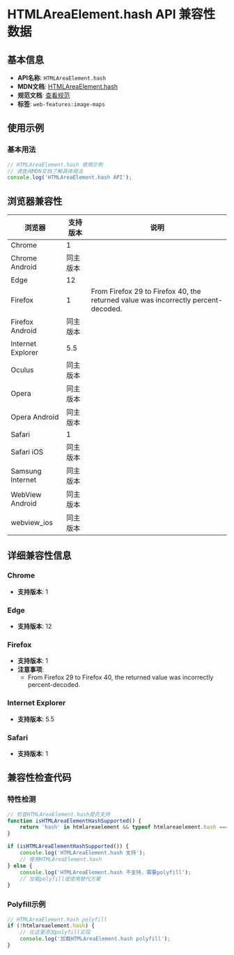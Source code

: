 # HTMLAreaElement.hash API 兼容性数据

## 基本信息

- **API名称**: `HTMLAreaElement.hash`
- **MDN文档**: [HTMLAreaElement.hash](https://developer.mozilla.org/docs/Web/API/HTMLAreaElement/hash)
- **规范文档**: [查看规范](https://html.spec.whatwg.org/multipage/links.html#dom-hyperlink-hash-dev)
- **标签**: `web-features:image-maps`

## 使用示例

### 基本用法

```javascript
// HTMLAreaElement.hash 使用示例
// 请查阅MDN文档了解具体用法
console.log('HTMLAreaElement.hash API');
```

## 浏览器兼容性

| 浏览器 | 支持版本 | 说明 |
|--------|----------|------|
| Chrome | 1 |  |
| Chrome Android | 同主版本 |  |
| Edge | 12 |  |
| Firefox | 1 | From Firefox 29 to Firefox 40, the returned value was incorrectly percent-decoded. |
| Firefox Android | 同主版本 |  |
| Internet Explorer | 5.5 |  |
| Oculus | 同主版本 |  |
| Opera | 同主版本 |  |
| Opera Android | 同主版本 |  |
| Safari | 1 |  |
| Safari iOS | 同主版本 |  |
| Samsung Internet | 同主版本 |  |
| WebView Android | 同主版本 |  |
| webview_ios | 同主版本 |  |

## 详细兼容性信息

### Chrome

- **支持版本**: 1

### Edge

- **支持版本**: 12

### Firefox

- **支持版本**: 1
- **注意事项**:
  - From Firefox 29 to Firefox 40, the returned value was incorrectly percent-decoded.

### Internet Explorer

- **支持版本**: 5.5

### Safari

- **支持版本**: 1

## 兼容性检查代码

### 特性检测

```javascript
// 检查HTMLAreaElement.hash是否支持
function isHTMLAreaElementHashSupported() {
    return 'hash' in htmlareaelement && typeof htmlareaelement.hash === 'function';
}

if (isHTMLAreaElementHashSupported()) {
    console.log('HTMLAreaElement.hash 支持');
    // 使用HTMLAreaElement.hash
} else {
    console.log('HTMLAreaElement.hash 不支持，需要polyfill');
    // 加载polyfill或使用替代方案
}
```

### Polyfill示例

```javascript
// HTMLAreaElement.hash polyfill
if (!htmlareaelement.hash) {
    // 在这里添加polyfill实现
    console.log('加载HTMLAreaElement.hash polyfill');
}
```

